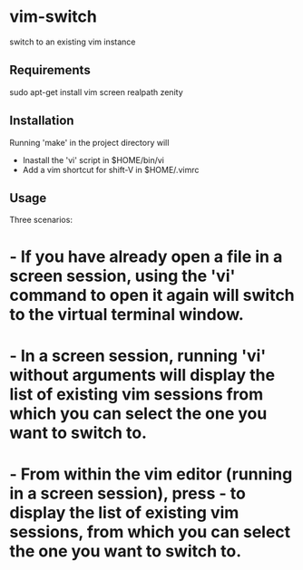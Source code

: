 # vim-switch
switch to an existing vim instance

## Requirements
  sudo apt-get install vim screen realpath zenity

## Installation

  Running 'make' in the project directory will
  - Inastall the 'vi' script in $HOME/bin/vi
  - Add a vim shortcut for shift-V in $HOME/.vimrc

## Usage

  Three scenarios:
  
  # - If you have already open a file in a screen session, using the 'vi' command to open it again will switch to the virtual terminal window.
  # - In a screen session, running 'vi' without arguments will display the list of existing vim sessions from which you can select the one you want to switch to.
  # - From within the vim editor (running in a screen session), press <shift>-<V> to display the list of existing vim sessions, from which you can select the one you want to switch to.
  
